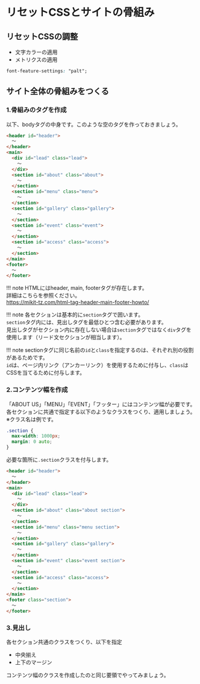 # リセットCSSとサイトの骨組み

## リセットCSSの調整

- 文字カラーの適用
- メトリクスの適用
```css
font-feature-settings: "palt";
```

## サイト全体の骨組みをつくる

### 1.骨組みのタグを作成

以下、bodyタグの中身です。このような空のタグを作っておきましょう。
```html
<header id="header">
  〜
</header>
<main>
  <div id="lead" class="lead">
    〜
  </div>
  <section id="about" class="about">
    〜
  </section>
  <section id="menu" class="menu">
    〜
  </section>
  <section id="gallery" class="gallery">
    〜
  </section>
  <section id="event" class="event">
    〜
  </section>
  <section id="access" class="access">
    〜
  </section>
</main>
<footer>
  〜
</footer>
```

!!! note
    HTMLにはheader, main, footerタグが存在します。<br>
    詳細はこちらを参照ください。<br>
    https://mikit-tz.com/html-tag-header-main-footer-howto/

!!! note
    各セクションは基本的に`section`タグで囲います。<br>
    `section`タグ内には、見出しタグを最低ひとつ含む必要があります。<br>
    見出しタグがセクション内に存在しない場合は`section`タグではなく`div`タグを使用します（リード文セクションが相当します）。

!!! note
    sectionタグに同じ名前の`id`と`class`を指定するのは、それぞれ別の役割があるためです。<br>
    `id`は、ページ内リンク（アンカーリンク）を使用するために付与し、`class`はCSSを当てるために付与します。

### 2.コンテンツ幅を作成

「ABOUT US」「MENU」「EVENT」「フッター」にはコンテンツ幅が必要です。
各セクションに共通で指定する以下のようなクラスをつくり、適用しましょう。
※クラス名は例です。
```css
.section {
  max-width: 1000px;
  margin: 0 auto;
}
```

必要な箇所に`.section`クラスを付与します。
```html
<header id="header">
  〜
</header>
<main>
  <div id="lead" class="lead">
    〜
  </div>
  <section id="about" class="about section">
    〜
  </section>
  <section id="menu" class="menu section">
    〜
  </section>
  <section id="gallery" class="gallery">
    〜
  </section>
  <section id="event" class="event section">
    〜
  </section>
  <section id="access" class="access">
    〜
  </section>
</main>
<footer class="section">
  〜
</footer>
```

### 3.見出し
各セクション共通のクラスをつくり、以下を指定

- 中央揃え
- 上下のマージン

コンテンツ幅のクラスを作成したのと同じ要領でやってみましょう。